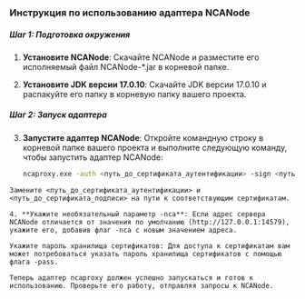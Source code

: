 ### Инструкция по использованию адаптера NCANode

##### Шаг 1: Подготовка окружения

1. **Установите NCANode**: Скачайте NCANode и разместите его исполняемый файл NCANode-*.jar в корневой папке.

2. **Установите JDK версии 17.0.10**: Скачайте JDK версии 17.0.10 и распакуйте его папку в корневую папку вашего проекта.

##### Шаг 2: Запуск адаптера

3. **Запустите адаптер NCANode**: Откройте командную строку в корневой папке вашего проекта и выполните следующую команду, чтобы запустить адаптер NCANode:

   ```bash
   ncaproxy.exe -auth <путь_до_сертификата_аутентификации> -sign <путь_до_сертификата_подписи> -pass <пароль>
```
Замените <путь_до_сертификата_аутентификации> и <путь_до_сертификата_подписи> на пути к соответствующим сертификатам.

4. **Укажите необязательный параметр -nca**: Если адрес сервера NCANode отличается от значения по умолчанию (http://127.0.0.1:14579), укажите его, добавив флаг -nca с новым значением адреса.

Укажите пароль хранилища сертификатов: Для доступа к сертификатам вам может потребоваться указать пароль хранилища сертификатов с помощью флага -pass.

Теперь адаптер ncaproxy должен успешно запускаться и готов к использованию. Проверьте его работу, отправляя запросы к NCANode.